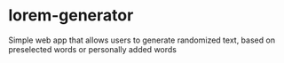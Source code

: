# lorem-generator
Simple web app that allows users to generate randomized text, based on preselected words or personally added words
